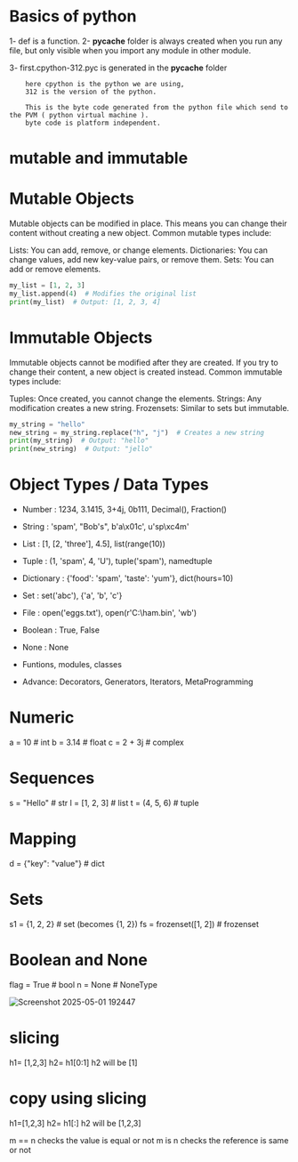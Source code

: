 # Basics of python

1- def is a function.
2- __pycache__ folder is always created when you run any file, but only visible when you import any module in other module. 

3- first.cpython-312.pyc is generated in the __pycache__ folder 

        here cpython is the python we are using,
        312 is the version of the python.

        This is the byte code generated from the python file which send to the PVM ( python virtual machine ).
        byte code is platform independent.


# mutable and immutable

# Mutable Objects

Mutable objects can be modified in place. This means you can change their content without creating a new object. Common mutable types include:

Lists: You can add, remove, or change elements.
Dictionaries: You can change values, add new key-value pairs, or remove them.
Sets: You can add or remove elements.

```python
my_list = [1, 2, 3]
my_list.append(4)  # Modifies the original list
print(my_list)  # Output: [1, 2, 3, 4]
```


# Immutable Objects

Immutable objects cannot be modified after they are created. If you try to change their content, a new object is created instead. Common immutable types include:

Tuples: Once created, you cannot change the elements.
Strings: Any modification creates a new string.
Frozensets: Similar to sets but immutable.


```python
my_string = "hello"
new_string = my_string.replace("h", "j")  # Creates a new string
print(my_string)  # Output: "hello"
print(new_string)  # Output: "jello"
```




# Object Types / Data Types

- Number : 1234, 3.1415, 3+4j, 0b111, Decimal(), Fraction()
- String : 'spam', "Bob's", b'a\x01c', u'sp\xc4m'
- List : [1, [2, 'three'], 4.5], list(range(10))
- Tuple : (1, 'spam', 4, 'U'), tuple('spam'), namedtuple
- Dictionary : {'food': 'spam', 'taste': 'yum'}, dict(hours=10)

- Set : set('abc'), {'a', 'b', 'c'}

- File : open('eggs.txt'), open(r'C:\ham.bin', 'wb')

- Boolean : True, False
- None : None
- Funtions, modules, classes

- Advance: Decorators, Generators, Iterators, MetaProgramming



# Numeric
a = 10          # int
b = 3.14        # float
c = 2 + 3j      # complex

# Sequences
s = "Hello"     # str
l = [1, 2, 3]   # list
t = (4, 5, 6)   # tuple

# Mapping
d = {"key": "value"}  # dict

# Sets
s1 = {1, 2, 2}  # set (becomes {1, 2})
fs = frozenset([1, 2])  # frozenset

# Boolean and None
flag = True     # bool
n = None        # NoneType




![Screenshot 2025-05-01 192447](https://github.com/user-attachments/assets/c2f2ab36-ace9-4158-a5f0-a88e6cc1efa5)


# slicing

h1= [1,2,3]
h2= h1[0:1]
h2 will be [1]

# copy using slicing

h1=[1,2,3]
h2= h1[:]
h2 will be [1,2,3]


m == n checks the value is equal or not
m is n checks the reference is same or not
